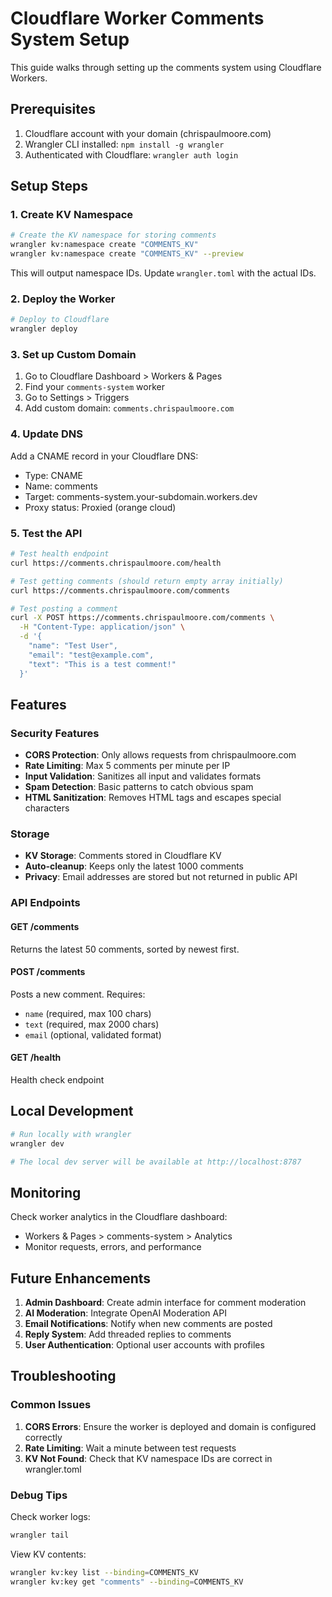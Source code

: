 # Cloudflare Worker Comments System Setup

This guide walks through setting up the comments system using Cloudflare Workers.

## Prerequisites

1. Cloudflare account with your domain (chrispaulmoore.com)
2. Wrangler CLI installed: `npm install -g wrangler`
3. Authenticated with Cloudflare: `wrangler auth login`

## Setup Steps

### 1. Create KV Namespace

```bash
# Create the KV namespace for storing comments
wrangler kv:namespace create "COMMENTS_KV"
wrangler kv:namespace create "COMMENTS_KV" --preview
```

This will output namespace IDs. Update `wrangler.toml` with the actual IDs.

### 2. Deploy the Worker

```bash
# Deploy to Cloudflare
wrangler deploy
```

### 3. Set up Custom Domain

1. Go to Cloudflare Dashboard > Workers & Pages
2. Find your `comments-system` worker
3. Go to Settings > Triggers
4. Add custom domain: `comments.chrispaulmoore.com`

### 4. Update DNS

Add a CNAME record in your Cloudflare DNS:
- Type: CNAME
- Name: comments
- Target: comments-system.your-subdomain.workers.dev
- Proxy status: Proxied (orange cloud)

### 5. Test the API

```bash
# Test health endpoint
curl https://comments.chrispaulmoore.com/health

# Test getting comments (should return empty array initially)
curl https://comments.chrispaulmoore.com/comments

# Test posting a comment
curl -X POST https://comments.chrispaulmoore.com/comments \
  -H "Content-Type: application/json" \
  -d '{
    "name": "Test User",
    "email": "test@example.com",
    "text": "This is a test comment!"
  }'
```

## Features

### Security Features
- **CORS Protection**: Only allows requests from chrispaulmoore.com
- **Rate Limiting**: Max 5 comments per minute per IP
- **Input Validation**: Sanitizes all input and validates formats
- **Spam Detection**: Basic patterns to catch obvious spam
- **HTML Sanitization**: Removes HTML tags and escapes special characters

### Storage
- **KV Storage**: Comments stored in Cloudflare KV
- **Auto-cleanup**: Keeps only the latest 1000 comments
- **Privacy**: Email addresses are stored but not returned in public API

### API Endpoints

#### GET /comments
Returns the latest 50 comments, sorted by newest first.

#### POST /comments
Posts a new comment. Requires:
- `name` (required, max 100 chars)
- `text` (required, max 2000 chars)  
- `email` (optional, validated format)

#### GET /health
Health check endpoint

## Local Development

```bash
# Run locally with wrangler
wrangler dev

# The local dev server will be available at http://localhost:8787
```

## Monitoring

Check worker analytics in the Cloudflare dashboard:
- Workers & Pages > comments-system > Analytics
- Monitor requests, errors, and performance

## Future Enhancements

1. **Admin Dashboard**: Create admin interface for comment moderation
2. **AI Moderation**: Integrate OpenAI Moderation API
3. **Email Notifications**: Notify when new comments are posted
4. **Reply System**: Add threaded replies to comments
5. **User Authentication**: Optional user accounts with profiles

## Troubleshooting

### Common Issues

1. **CORS Errors**: Ensure the worker is deployed and domain is configured correctly
2. **Rate Limiting**: Wait a minute between test requests
3. **KV Not Found**: Check that KV namespace IDs are correct in wrangler.toml

### Debug Tips

Check worker logs:
```bash
wrangler tail
```

View KV contents:
```bash
wrangler kv:key list --binding=COMMENTS_KV
wrangler kv:key get "comments" --binding=COMMENTS_KV
```